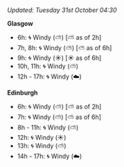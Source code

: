 *Updated: Tuesday 31st October 04:30*

**Glasgow**

* 6h: :cyclone: Windy (:partly_sunny:) [:partly_sunny: as of 2h]
* 7h, 8h: :cyclone: Windy (:partly_sunny:) [:partly_sunny: as of 6h]
* 9h: :cyclone: Windy (:sunny:) [:sunny: as of 6h]
* 10h, 11h: :cyclone: Windy (:partly_sunny:)
* 12h - 17h: :cyclone: Windy (:cloud:)

**Edinburgh**

* 6h: :cyclone: Windy (:partly_sunny:) [:partly_sunny: as of 2h]
* 7h: :cyclone: Windy (:partly_sunny:) [:partly_sunny: as of 6h]
* 8h - 11h: :cyclone: Windy (:partly_sunny:)
* 12h: :cyclone: Windy (:sunny:)
* 13h: :cyclone: Windy (:partly_sunny:)
* 14h - 17h: :cyclone: Windy (:cloud:)
